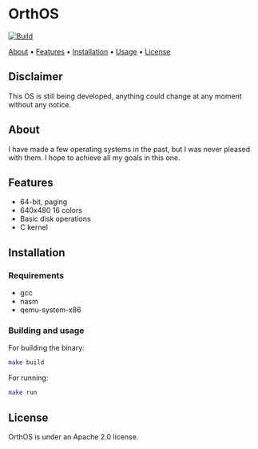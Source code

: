 # OrthOS

[![Build](https://github.com/joshjkk/OrthOS/actions/workflows/Build.yml/badge.svg)](https://github.com/joshjkk/OrthOS/actions/workflows/Build.yml)

[About](#about) • [Features](#features) • [Installation](#installation) • [Usage](#building-and-usage) • [License](#license)

## Disclaimer

This OS is still being developed, anything could change at any moment without any notice.

## About

I have made a few operating systems in the past, but I was never pleased with them. I hope to achieve all my goals in this one.

## Features

- 64-bit, paging
- 640x480 16 colors
- Basic disk operations
- C kernel

## Installation

### Requirements

- gcc
- nasm
- qemu-system-x86

### Building and usage

For building the binary:

``` bash
make build
```

For running:

``` bash
make run
```

## License

OrthOS is under an Apache 2.0 license.
